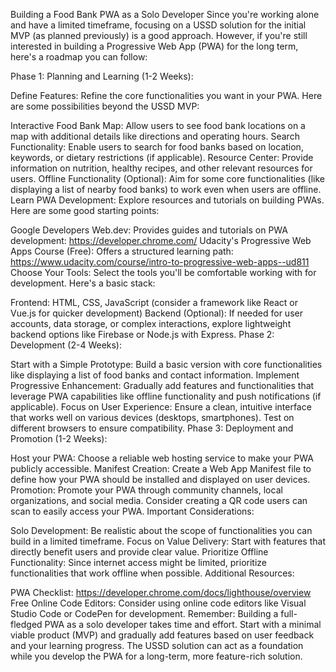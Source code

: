Building a Food Bank PWA as a Solo Developer
Since you're working alone and have a limited timeframe, focusing on a USSD solution for the initial MVP (as planned previously) is a good approach. However, if you're still interested in building a Progressive Web App (PWA) for the long term, here's a roadmap you can follow:

Phase 1: Planning and Learning (1-2 Weeks):

Define Features: Refine the core functionalities you want in your PWA. Here are some possibilities beyond the USSD MVP:

Interactive Food Bank Map: Allow users to see food bank locations on a map with additional details like directions and operating hours.
Search Functionality: Enable users to search for food banks based on location, keywords, or dietary restrictions (if applicable).
Resource Center: Provide information on nutrition, healthy recipes, and other relevant resources for users.
Offline Functionality (Optional): Aim for some core functionalities (like displaying a list of nearby food banks) to work even when users are offline.
Learn PWA Development: Explore resources and tutorials on building PWAs. Here are some good starting points:

Google Developers Web.dev: Provides guides and tutorials on PWA development: https://developer.chrome.com/
Udacity's Progressive Web Apps Course (Free): Offers a structured learning path: https://www.udacity.com/course/intro-to-progressive-web-apps--ud811
Choose Your Tools: Select the tools you'll be comfortable working with for development. Here's a basic stack:

Frontend: HTML, CSS, JavaScript (consider a framework like React or Vue.js for quicker development)
Backend (Optional): If needed for user accounts, data storage, or complex interactions, explore lightweight backend options like Firebase or Node.js with Express.
Phase 2: Development (2-4 Weeks):

Start with a Simple Prototype: Build a basic version with core functionalities like displaying a list of food banks and contact information.
Implement Progressive Enhancement: Gradually add features and functionalities that leverage PWA capabilities like offline functionality and push notifications (if applicable).
Focus on User Experience: Ensure a clean, intuitive interface that works well on various devices (desktops, smartphones). Test on different browsers to ensure compatibility.
Phase 3: Deployment and Promotion (1-2 Weeks):

Host your PWA: Choose a reliable web hosting service to make your PWA publicly accessible.
Manifest Creation: Create a Web App Manifest file to define how your PWA should be installed and displayed on user devices.
Promotion: Promote your PWA through community channels, local organizations, and social media. Consider creating a QR code users can scan to easily access your PWA.
Important Considerations:

Solo Development: Be realistic about the scope of functionalities you can build in a limited timeframe.
Focus on Value Delivery: Start with features that directly benefit users and provide clear value.
Prioritize Offline Functionality: Since internet access might be limited, prioritize functionalities that work offline when possible.
Additional Resources:

PWA Checklist: https://developer.chrome.com/docs/lighthouse/overview
Free Online Code Editors: Consider using online code editors like Visual Studio Code or CodePen for development.
Remember: Building a full-fledged PWA as a solo developer takes time and effort. Start with a minimal viable product (MVP) and gradually add features based on user feedback and your learning progress. The USSD solution can act as a foundation while you develop the PWA for a long-term, more feature-rich solution.
